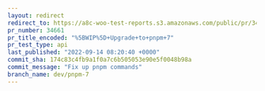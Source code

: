 ```yaml
---
layout: redirect
redirect_to: https://a8c-woo-test-reports.s3.amazonaws.com/public/pr/34661/api/index.html
pr_number: 34661
pr_title_encoded: "%5BWIP%5D+Upgrade+to+pnpm+7"
pr_test_type: api
last_published: "2022-09-14 08:20:40 +0000"
commit_sha: 174c83c4fb9a1f0a7c6b505053e90e5f0048b98a
commit_message: "Fix up pnpm commands"
branch_name: dev/pnpm-7
---
```


